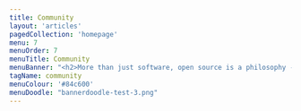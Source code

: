 ```yaml
---
title: Community
layout: 'articles'
pagedCollection: 'homepage'
menu: 7
menuOrder: 7
menuTitle: Community
menuBanner: "<h2>More than just software, open source is a philosophy - one of openness and community.</h2>"
tagName: community
menuColour: '#84c600'
menuDoodle: "bannerdoodle-test-3.png"
---
```

